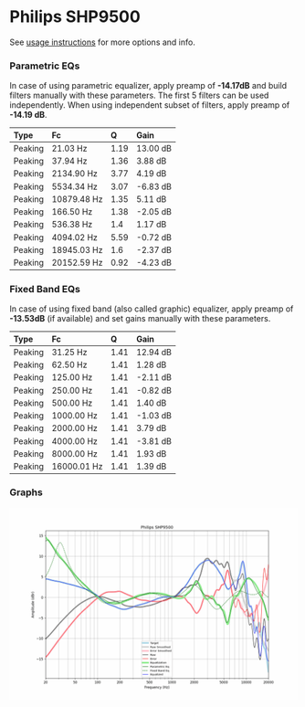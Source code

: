 # Philips SHP9500
See [usage instructions](https://github.com/jaakkopasanen/AutoEq#usage) for more options and info.

### Parametric EQs
In case of using parametric equalizer, apply preamp of **-14.17dB** and build filters manually
with these parameters. The first 5 filters can be used independently.
When using independent subset of filters, apply preamp of **-14.19 dB**.

| Type    | Fc          |    Q | Gain     |
|:--------|:------------|:-----|:---------|
| Peaking | 21.03 Hz    | 1.19 | 13.00 dB |
| Peaking | 37.94 Hz    | 1.36 | 3.88 dB  |
| Peaking | 2134.90 Hz  | 3.77 | 4.19 dB  |
| Peaking | 5534.34 Hz  | 3.07 | -6.83 dB |
| Peaking | 10879.48 Hz | 1.35 | 5.11 dB  |
| Peaking | 166.50 Hz   | 1.38 | -2.05 dB |
| Peaking | 536.38 Hz   | 1.4  | 1.17 dB  |
| Peaking | 4094.02 Hz  | 5.59 | -0.72 dB |
| Peaking | 18945.03 Hz | 1.6  | -2.37 dB |
| Peaking | 20152.59 Hz | 0.92 | -4.23 dB |

### Fixed Band EQs
In case of using fixed band (also called graphic) equalizer, apply preamp of **-13.53dB**
(if available) and set gains manually with these parameters.

| Type    | Fc          |    Q | Gain     |
|:--------|:------------|:-----|:---------|
| Peaking | 31.25 Hz    | 1.41 | 12.94 dB |
| Peaking | 62.50 Hz    | 1.41 | 1.28 dB  |
| Peaking | 125.00 Hz   | 1.41 | -2.11 dB |
| Peaking | 250.00 Hz   | 1.41 | -0.82 dB |
| Peaking | 500.00 Hz   | 1.41 | 1.40 dB  |
| Peaking | 1000.00 Hz  | 1.41 | -1.03 dB |
| Peaking | 2000.00 Hz  | 1.41 | 3.79 dB  |
| Peaking | 4000.00 Hz  | 1.41 | -3.81 dB |
| Peaking | 8000.00 Hz  | 1.41 | 1.93 dB  |
| Peaking | 16000.01 Hz | 1.41 | 1.39 dB  |

### Graphs
![](./Philips%20SHP9500.png)